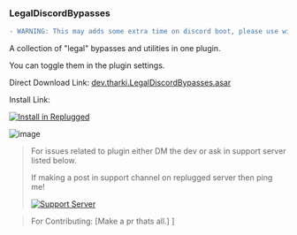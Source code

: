 ### LegalDiscordBypasses
```diff
- WARNING: This may adds some extra time on discord boot, please use with patience.
```
A collection of "legal" bypasses and utilities in one plugin.

You can toggle them in the plugin settings.

Direct Download Link: [dev.tharki.LegalDiscordBypasses.asar](https://github.com/Tharki-God/LegalDiscordBypasses/releases/latest/download/dev.tharki.LegalDiscordBypasses.asar)

Install Link:


[![Install in Replugged](https://img.shields.io/badge/-Install%20in%20Replugged-blue?style=for-the-badge&logo=none)](https://replugged.dev/install?identifier=Tharki-God/LegalDiscordBypasses&source=github)

![image](https://tharki-god.github.io/files-random-host/bdpluginsassets/legalbypass.png)

> For issues related to plugin either DM the dev or ask in support server listed below.
>
>If making a post in support channel on replugged server then ping me!
>
> [![Support Server](https://discordapp.com/api/guilds/919649417005506600/widget.png?style=banner3)](https://discord.gg/SgKSKyh9gY)

> For Contributing: [Make a pr thats all.]
]
